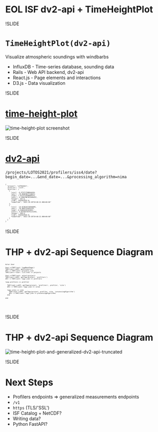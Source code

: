 # EOL ISF dv2-api + TimeHeightPlot

!SLIDE

# `TimeHeightPlot(dv2-api)`

Visualize atmospheric soundings with windbarbs

- InfluxDB - Time-series database, sounding data
- Rails - Web API backend, dv2-api
- React.js - Page elements and interactions
- D3.js - Data visualization

!SLIDE

# [time-height-plot](http://datavis.eol.ucar.edu/time-height-plot/)

![time-height-plot screenshot](images/time-height-plot.png)

!SLIDE

# [dv2-api](https://ncar.github.io/dv2-api/api/swagger-ui/)

`/projects/LOTOS2021/profilers/iss4/date?begin_date=...&end_date=...&processing_algorithm=nima`

<pre class="code-wrapper" style="font-size: 0.4em;">
<code class="json hls">{
  "project": "LOTOS2021",
  "profiler": "iss4",
  "profiles": [
    {
      "snrw": -6.373717308044434,
      "wdir": -76.05693817138672,
      "wspd": 7.4213714599609375,
      "wvert": 0.12067867815494537,
      "height": 252.0,
      "time": 1635447622.0,
      "humanTime": "2021-10-28T19:00:22.000+00:00"
    },
    {
      "snrw": -14.623616218566895,
      "wdir": -79.0997314453125,
      "wspd": 8.26481819152832,
      "wvert": 0.02250278741121292,
      "height": 350.0,
      "time": 1635447622.0,
      "humanTime": "2021-10-28T19:00:22.000+00:00"
    }
  }
}
</code>
</pre>

!SLIDE

# THP + dv2-api Sequence Diagram

<pre class="code-wrapper" style="font-size: 0.4em;">
<code class="plaintext hls">Actor User

User->+THPClient: loadRootPage()
THPClient->+API: getProjects()
API-->-THPClient: projects.json
THPClient->-User: list.html => projects

User->+THPClient: select(project)
THPClient->+API: getTags(project, 'profilers')
API-->-THPClient: tags.json => profilers

loop profilers => profiler

  THPClient->+API: getTags(project, 'profilers', profiler, 'site')
  API-->-THPClient: tags.json => sites

  loop sites => site
    THPClient->+API: getTags(project, profiler, site, 'processingAlgorithm')
    API-->-THPClient: tags.json => processingAlgorithms
  end

end
</pre>
</code>

!SLIDE

# THP + dv2-api Sequence Diagram

![time-height-plot-and-generalized-dv2-api-truncated](images/time-height-plot-and-generalized-dv2-api-truncated.png)

!SLIDE

# Next Steps

- Profilers endpoints => generalized measurements endpoints
- `/v1`
- `https` (TLS/'SSL')
- ISF Catalog + NetCDF?
- Writing data?
- Python FastAPI?
